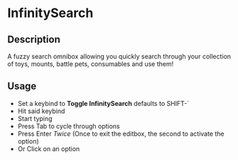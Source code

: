 # InfinitySearch

## Description 
A fuzzy search omnibox allowing you quickly search through your collection of toys, mounts, battle pets, consumables and use them!

## Usage 
- Set a keybind to **Toggle InfinitySearch** defaults to SHIFT-`
- Hit said keybind
- Start typing
- Press Tab to cycle through options
- Press Enter *Twice* (Once to exit the editbox, the second to activate the option)
- Or Click on an option